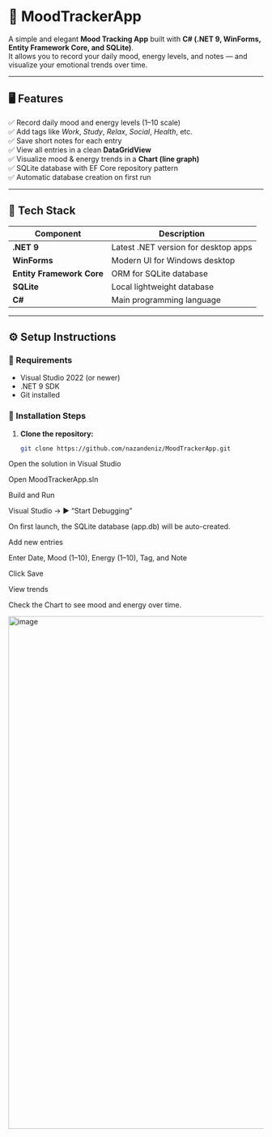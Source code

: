 # 🌙 MoodTrackerApp

A simple and elegant **Mood Tracking App** built with **C# (.NET 9, WinForms, Entity Framework Core, and SQLite)**.  
It allows you to record your daily mood, energy levels, and notes — and visualize your emotional trends over time.

---

## 🖥️ Features

✅ Record daily mood and energy levels (1–10 scale)  
✅ Add tags like *Work*, *Study*, *Relax*, *Social*, *Health*, etc.  
✅ Save short notes for each entry  
✅ View all entries in a clean **DataGridView**  
✅ Visualize mood & energy trends in a **Chart (line graph)**  
✅ SQLite database with EF Core repository pattern  
✅ Automatic database creation on first run  

---

## 🧱 Tech Stack

| Component | Description |
|------------|-------------|
| **.NET 9** | Latest .NET version for desktop apps |
| **WinForms** | Modern UI for Windows desktop |
| **Entity Framework Core** | ORM for SQLite database |
| **SQLite** | Local lightweight database |
| **C#** | Main programming language |

---

## ⚙️ Setup Instructions

### 🔹 Requirements
- Visual Studio 2022 (or newer)
- .NET 9 SDK
- Git installed

### 🔹 Installation Steps
1. **Clone the repository:**
   ```bash
   git clone https://github.com/nazandeniz/MoodTrackerApp.git
Open the solution in Visual Studio

Open MoodTrackerApp.sln

Build and Run

Visual Studio → ▶️ “Start Debugging”

On first launch, the SQLite database (app.db) will be auto-created.

Add new entries

Enter Date, Mood (1–10), Energy (1–10), Tag, and Note

Click Save

View trends

Check the Chart to see mood and energy over time.

<img width="1918" height="1013" alt="image" src="https://github.com/user-attachments/assets/c40ddfcf-8267-4d08-9164-bf7292b58e14" />
